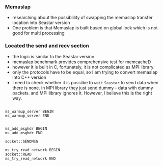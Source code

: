 ### Memaslap
- researching about the possiblility of swapping the memaslap transfer location into Seastar version
- One problem is that Memaslap is built based on global lock which is not good for multi processing

### Located the send and recv section
- the logic is similar to the Seastar version
- memaslap benchmark provides comprehensive test for memcacheD
- however it is built in C, fortunately, it is not complicated as MPI library.
- only the protocols have to be equal, so I am trying to convert memaslap into C++ version
- I need to check whether it is possilbe to `wait` `Seastar` to send data when there is none. in MPI library they just send dummy - data with dummy packets. and MPI library ignores it. However, I believe this is the right way.



```

ms_warmup_server BEGIN
ms_warmup_server END


ms_add_msghdr BEGIN
ms_add_msghdr END

socket::SENDMSG

ms_try_read_network BEGIN
socket::READ
ms_try_read_network END



```

